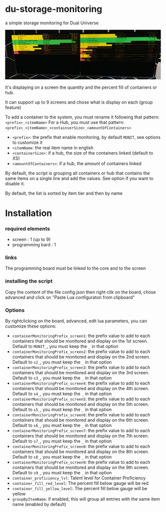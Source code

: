 # du-storage-monitoring
a simple storage monitoring for Dual Universe

![Img001](https://github.com/Jericho1060/du-storage-monitoring/blob/main/du-storage-monitoring.png?raw=true)

It's displaying on a screen the quantity and the percent fill of containers or hub.

It can support up to 9 screens and chose what is display on each (group feature)

To add a container to the system, you must rename it following that pattern: `<prefix>_<itemName>`
For a Hub, you must use that pattern: `<prefix>_<itemName>_<containserSize>_<amountOfContainers>`

- `<prefix>`: the prefix that enable monitoring, by default `MONIT`, see options to customize it
- `<itemName`: the real item name in english
- `<containerSize>`: if a hub, the size of the containers linked (default to XS)
- `<amountOfContainers>`: if a hub, the amount of containers linked

By default, the script is grouping all containers or hub that contains the same items on a single line and add the values. See option if you want to disable it.

By default, the list is sorted by item tier and then by name

# Installation

### required elements
 
 - screen : 1 (up to 9)
 - programming bard : 1
 
### links

The programming board must be linked to the core and to the screen

### installing the script

Copy the content of the file config.json then right clik on the board, chose advanced and click on "Paste Lua configuraton from clipboard"

### Options

By rightclicking on the board, advanced, edit lua parameters, you can customize these options:

- `containerMonitoringPrefix_screen1`: the prefix value to add to each containers that should be monitored and display on the 1st screen. Default to `MONIT_`, you must keep the `_` in that option
- `containerMonitoringPrefix_screen2`: the prefix value to add to each containers that should be monitored and display on the 2nd screen. Default to `s2_`, you must keep the `_` in that option
- `containerMonitoringPrefix_screen3`: the prefix value to add to each containers that should be monitored and display on the 3rd screen. Default to `s3_`, you must keep the `_` in that option
- `containerMonitoringPrefix_screen4`: the prefix value to add to each containers that should be monitored and display on the 4th screen. Default to `s4_`, you must keep the `_` in that option
- `containerMonitoringPrefix_screen5`: the prefix value to add to each containers that should be monitored and display on the 5th screen. Default to `s5_`, you must keep the `_` in that option
- `containerMonitoringPrefix_screen6`: the prefix value to add to each containers that should be monitored and display on the 6th screen. Default to `s6_`, you must keep the `_` in that option
- `containerMonitoringPrefix_screen7`: the prefix value to add to each containers that should be monitored and display on the 7th screen. Default to `s7_`, you must keep the `_` in that option
- `containerMonitoringPrefix_screen8`: the prefix value to add to each containers that should be monitored and display on the 8th screen. Default to `s8_`, you must keep the `_` in that option
- `containerMonitoringPrefix_screen9`: the prefix value to add to each containers that should be monitored and display on the 9th screen. Default to `s9_`, you must keep the `_` in that option
- `container_proficiency_lvl`: Talent level for Container Proficiency
- `container_fill_red_level`: The percent fill below gauge will be red
- `container_fill_yellow_level`: The percent fill below gauge will be yellow
- `groupByItemName`: if enabled, this will group all entries with the same item name (enabled by default)